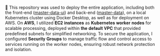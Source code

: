 🚨 This repository was used to deploy the entire application, including both the front-end ([master-data-ui](https://github.com/AmineBarguellil7/master-data-ui)) and back-end ([master-data](https://github.com/AmineBarguellil7/master-data)), on a local Kubernetes cluster using Docker Desktop, as well as for deployment on AWS.
On 𝐀𝐖𝐒, I utilized 𝐄𝐂𝟐 𝐢𝐧𝐬𝐭𝐚𝐧𝐜𝐞𝐬 as 𝐊𝐮𝐛𝐞𝐫𝐧𝐞𝐭𝐞𝐬 𝐰𝐨𝐫𝐤𝐞𝐫 𝐧𝐨𝐝𝐞𝐬 for scalable processing, deployed within 𝐭𝐡𝐞 𝐝𝐞𝐟𝐚𝐮𝐥𝐭 𝐕𝐏𝐂 that provided predefined subnets for simplified networking. To secure the application, I configured 𝐒𝐞𝐜𝐮𝐫𝐢𝐭𝐲 𝐆𝐫𝐨𝐮𝐩𝐬 to manage traffic flow and control access to services running on the worker nodes, ensuring robust network protection and isolation.

